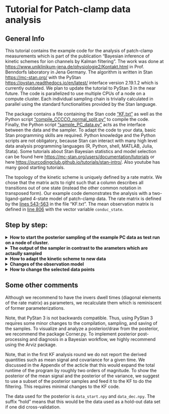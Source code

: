 # Tutorial for Patch-clamp data analysis
## General Info
This tutorial contains the example code for the analysis of patch-clamp measurements which is part of the publication “Bayesian inference of kinetic schemes for ion channels by Kalman filtering”. The work was done at https://www.uniklinikum-jena.de/physiologie2/Kontakt.html in Prof. Benndorfs laboratory in Jena Germany. The algorithm is written in  Stan https://mc-stan.org/ with the PyStan https://pystan.readthedocs.io/en/latest/ interface version 2.19.1.2 which is currently outdated. We plan to update the tutorial to PyStan 3 in the near future. The code is parallelized to use multiple CPUs of a node on a compute cluster. Each individual sampling chain is trivially calculated in parallel using the standard functionalities provided by the Stan language.

The package contains a file containing the Stan code [“KF.txt”](KF.txt) as well as the Python script [“compile_CCCCO_normal_split.py”](compile_CCCCO_normal_split.py) to compile the code.  Finally, the Python script [“sample_PC_data.py”](sample_PC_data.py) acts as the interface between the data and the sampler. To adapt the code to your data, basic Stan programming skills are required. Python knowledge and the Python scripts are not obligatory, because Stan can interact with many high level data analysis programming languages (R, Python, shell, MATLAB, Julia, Stata).
Some tutorials about Stan Bayesian statistics and model selection can be found here https://mc-stan.org/users/documentation/tutorials or
here https://ourcodingclub.github.io/tutorials/stan-intro/. Also youtube has many good starting tutorials.

The topology of the kinetic scheme is uniquely defined by a rate matrix. We chose that the matrix acts to right such that a column describes all transitions out of one state (instead the other common notation in transposed form). Our example code demonstrates the analysis with a two-ligand-gated 4-state model of patch-clamp data. The rate matrix is defined by the [lines 543-563](KF.txt#L535) in the file “KF.txt”. The mean observation matrix is defined in [line 806](KF.txt#L810) with the vector variable `conduc_state`. 

## Step by step:

<details>
<summary><b> How to start the posterior sampling of the example PC data as test run on a node of cluster. </b></summary>

1. One needs to install Stan and PyStan.

2. One executes “compile_CCCCO_normal_split.py” by entering
```console
python3 compile_CCCCO_normal_split.py
```
into the command line.
That compiles the Stan code [“KF.txt”](KF.txt) into an executable program `KF_CCCO.pic`.

3. Entering
```console
python3 sample_PC_data.py 8000
```
executes a Python program which acts as an interface between the data from [“data/current8000.npy”](data/current8000.npy) and 	    
sampling algorithm `KF_CCCO.pic`. In the folder, data are 4 numpy arrays. The numpy 
array [“data/current8000.npy”](data/current8000.npy) has the data of 10 different ligand concentrations with two
ligand jumps from zero to the concentration and back to zero. The numpy array [“Time.npy”](data/Time.npy)
is the time axis of all traces in the current array. The ligand concentrations are saved 
in [“ligand_conc.txt”](data/ligand_conc.txt) and [“ligand_conc_decay.txt”](data/ligand_conc_decay.txt). 
Each row of the ligand matrix defines an array whose entries are element-wise multiplied with the rates in the function 
`multiply_ligandconc_CCCO`. Ligand-independent rates are multiplied by one and the 
ligand-depended rates are multiplied with a ligand concentration.
The time points of the concentration jumps are defined in the script  [“sample_PC_data.py”](sample_PC_data.py) 
in the functions [data_slices_beg_new](sample_PC_data.py#L51) and ["data_slices_decay_new"](sample_PC_data.py#L115)
We explain further below how to alter the selected ime points used for the fit.	

### Paralized over the CPUs of a node	
Each time trace is cut such that activation or deactivation is treated as an individual time trace on an 
individual CPU.
We assumed that we only needed 5 patches. So two ligand concentrations 
were measured from one patch. For optimal caluclation efficiency, 10 time traces 
require 20 CPUs (activation and decay) or 40 CPUs to apply cross-validaton 4 times to 
4 independent sample chains. 


</details>



<details>
<summary><b>The output of the sampler in contrast to the arameters which are actaully sampled</b></summary>
All of the files are generated by the algorithm after the sampling of the posterior.
+ The csv file `rate_matrix_params` contains the samples of the posterior of the rate 
  matrix. Simply analysing them und creating posterior distributions from them
	means that we marginalized out all the other parameters. Note 
  that the sampler actually works with invers dwell times and tranistion probabilties defined [“KF.txt”](KF.txt#L1343-#L1344). 
  The inverse dwell times are on a scaled log scale thus one has to multiply them by a  
  scaling factor [“KF.txt line 1383-1386"](KF.txt#L1383-#L1386) for the actual log scale. 
  Also as a little cheat `ratio[3]` is actually used as inverse dwell time.
+ The single-channel current samples are saved in an numpy array `i_single.npy`.
+ The samples of the variance parameter are saved in the numpy file `measurement_sigma.npy`.
+ The samples of the open-channel variance parameter are saved in the numpy file `open_variance.npy`.
+ The samples of the “Ion channels per time trace parameter” are saved in the numpy file `N_traces.npy`.

</details>

<details>
<summary><b>How to adapt the kinetic scheme to new data</b></summary>

5. To adapt the kinetic scheme, one needs to change two matrices inside [“KF.txt”](KF.txt): the rate marix and observation
matrix which defines which states are conducting and the functions related to the kinetic scheme. After all
changes to the Stan program, “KF.txt” needs to be recompiled.

	1. The function
	```Stan
	matrix create_rate_matrix(real[] theta_array,
			          real[] ratios,
				  int N_free_para,
				  vector ligand_conc,
				  int M_states,
				  real numeric_precision)
	{

		matrix[M_states, M_states] rates;
		vector[N_free_para] theta_vec = multiply_ligandconc_CCCO_log_uniform(theta_array,
							ratios,
							N_free_para,
							ligand_conc);

		rates = assign_param_to_rate_matrix_CCCO(theta_vec, M_states);

		rates  = assign_diagonal_elements(rates, M_states, numeric_precision);

		return rates;
	 }
	```
	defines the rate matrix:
	First, the function `multiply_ligandconc_CCCO` needs to be adapted. That function takes the parameters 		
	from the parameters block and computes the rates of the rate matrix:

	```Stan
	vector multiply_ligandconc_CCCO_log_uniform(real[] theta_array,
		                                    real[] equili,
		                                    int N_free_para,
		                                    vector ligand_conc)
	{

		vector[N_free_para] theta;
		//print("ratio: ", theta_array[6]);
		theta[2] = theta_array[1];

		theta[4] = theta_array[2] ;
		theta[1] = theta[4] / (1 - equili[1]) * equili[1];

		theta[3] = theta_array[3] * equili[2];
		theta[6] = theta_array[3] * (1 - equili[2]);
		theta[5] = pow(10, (4.7 * equili[3] - 1));

		return theta .* ligand_conc;
	}
	```


	There some rates in our example whose value scale linearly with the ligand concentration.
	Ad the end of the function (line 88) the rates are mutliplied elementwise with the respective
	ligand concentration or simply with one if they are not ligand-concentration-dependent. The return 
	variables are then passed to the `assign_param_to_rate_matrix_CCCO` function. Note that this 
	example code has four inverse dwell times as transition parameters and two probabilities from which the six 
	rates are constructed.
	The function gets the information which rate is ligand-concentration-dependent from a array 
	which consist of entries which equal ones and entries which equal the ligand concentration.
	Note, that for each ligand concentration here exist one array which gets distributed to the CPU on the upper
	level of the Stan programm. Thus on this level every function is programme just if there was only one ligand
	concentration. The arrays of ligand concentrations are defined in
	the ["data" folder](data/) in the files [ligand_conc.txt](data/ligand_conc.txt) for the activation and 
	[ligand_conc_decay.txt](data/ligand_conc_decay.txt) for the deactivation

	The rate matrix is defined in the next following function `assign_param_to_rate_matrix_CCCO` in
	"create_rate_matrix" (line 61).
	
	As an example the function:
	```Stan
	matrix assign_param_to_rate_matrix_CCCO(vector theta, int M_states)
	{
		matrix[M_states, M_states] rates_mat;
		rates_mat    = [[      0 , theta[1],        0,         0],
				[theta[2],        0, theta[3],         0],
				[       0, theta[4],        0,  theta[5]],
				[       0,        0,  theta[6],        0]];



		return rates_mat;
	}
	```
	gets the vector variable `theta` with the rates and an int variable `M_states`
	with the number of Markov states. "M_states is" It defines the topology of the kinetic scheme by
	the independent non-zero coefficients. Thus we defined here a 4x4 rate matrix with 
	6 chemical reaction channels which describe the kinetic scheme of the ion channel.
	Each ion channel has 2 states it is directly connected with by one transition 
	(monomolocular chemical  reaction). Only the first and the fourth state have only 
	one ajacent state. We chose the notation where the matrix acts onto the a column vector to its right 
	which means the each coloumn of the rate matrix needs to be sum to zero. This happens 
	in the following function `assign_diagonal_elements(rates, M_states, numeric_precision);`.

	To change the topology of the kinetic scheme from a 4-state to a 5-state kinetic scheme 
	with a loop structure, we change the function (and rename it):
	```Stan
	matrix assign_param_to_rate_matrix_CCO_CO(vector theta, int M_states)
	{
		matrix[M_states, M_states] rates_mat;
		rates_mat    = [[      0 , theta[1],        0,         0,             0],
				[theta[2],        0, theta[3],         0,      theta[7]],
				[       0, theta[4],        0,  theta[5],             0],
				[       0,        0,  theta[6],        0,      theta[9]],
				[       0, theta[8],        0, theta[10],             0]];



		return rates_mat;
	}
	```

	Remember that each i-th row shows the transitions out of i-th state. Thus you can read 
	from this matrix:
	
	* The first state transitions into the second. 	
	* The second transitions into the first, the third, and the fifth.
	* The third transitions into the second and fourth.
	* The fourth into the third and the fifth
	* The fifth into the second and fourth.
		
	Now, obvisously that we changed the function name which defines the kinetic scheme we have to change 
	the name also in the place where the function is called.
	So instead of `assign_param_to_rate_matrix_CCCO` here in line 61 we have to change it to
	`assign_param_to_rate_matrix_CCO_CO` in the KF.txt file. The KF.txt file gets the number of Markov states
	as an input from the python script which starts the sampling.

	As mentioned above the function `assign_param_to_rate_matrix_CCCO` assigns rates to the off-diagonal elements. Note
	that a closed first-order Markov system requires that each diagonal element is the negative sum of its column. 
	That property is enforced in function `assign_diagonal_elements`. Note that this is redundant as we start 
	in the parameters block with the invers dwell time for each state as parameters. But we could have chosen a different 
	parametrization to begin with. In a current project we investiage this parametrisation but there are a couple of other
	options.


</details>

<details>
<summary><b>Changes of the observation model</b></summary>

1. The row vector `conduc_state` needs to  be changed to the desired signal model. It represents the 
   matrix H from the article which generates the mean signal for a given ensemble state but also adds covariance 
   to signal due the fact that the true system state is unkown. In the function `calcLikelihood_for_each_trace` in (line
   [KF.txt](KF.txt#L794) we defined the linear observation matrix
   as a row vector whose [KF.txt](KF.txt#L812):
   `Stan
   row_vector[M_states] conduc_state = [0,0,0, i_single_channel];
   `
   The fourth state is in this case the conducting state. Every other of the three states has a conductance of zero.
   If more than two conducting classes (non-conducting and conducting) are modeled, additional single-channel current
   parameters need to be defined in the parameters block.

2. If there are multiple open-channel noise standard deviations states
   the function `calc_sigma_and_mean` must be adapted.

</details>

<details>
<summary><b>How to change the selected data points </b></summary>

The Bayesian filter assume the following data structure one data point before the concentration 
jump which is for each ligand concentration defined in ["data_slices_decay_new"](sample_PC_data.py#L71-#L80) 
and the followng data of the activation curve is selected in ["data_slices_decay_new"](sample_PC_data.py#L53-#L62)
The time difference for equaly spaced datapoints is defined in ["data_slices_decay_new"](sample_PC_data.py#L85-#L89)
The concentration jump happens at element 2500 of the array `Time` we create a zero time in 
["data_slices_decay_new"](sample_PC_data.py#L91) and then define the offset time between the firs and second data point.
["data_slices_decay_new"](sample_PC_data.py#L92-#L93)	

Similar for the deactivation for each ligand concentration the first datapoint is still with applied ligand concentration
defined in ["data_slices_decay_new"](sample_PC_data.py#L131-#L140) 
and the following data of the deactivation curve is selected in ["data_slices_decay_new"](sample_PC_data.py#L119-#L128)

</details>



	



## Some other comments

Although we recommend to have the invers dwell times (diagonal elements of the rate matrix) as parameters, we recalculate them which is reminiscent of former parameterizations.  

Note, that PyStan 3 is not backwards compatible. Thus, using PyStan 3 requires some minor changes to the compilation, sampling, and saving of the samples. To visualize and analyze a posterior/draw from the posterior, we recommend the package Corner.py. To implement posterior post-processing and diagnosis in a Bayesian workflow, we highly recommend  using the Arviz package.

Note, that in the first KF analysis round we do not report the derived quantities such as mean signal and covariance for a given time.  We discussed in the Appendix of the acticle that this would expand the total runtime of the program by roughly two orders of magnitude.  To show the posterior of the mean signal and the posterior of the variance, we suggest to use a subset of the posterior samples and feed it to the KF to do the filtering. This requires minimal changes to the KF code.

The data used for the posterior is `data_start.npy` and `data_dec.npy`. The suffix “hold” means that this would be the data used as a hold-out data set if one did cross-validation.

			
